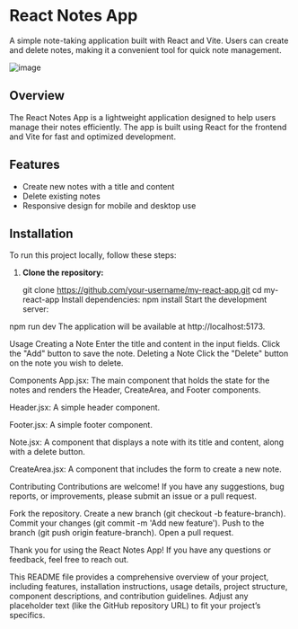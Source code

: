 # React Notes App

A simple note-taking application built with React and Vite. Users can create and delete notes, making it a convenient tool for quick note management.

![image](https://github.com/deepanshu2001/mynotes/assets/44342782/a3a50a67-ec00-4780-b467-9bc10ef7a003)


## Overview

The React Notes App is a lightweight application designed to help users manage their notes efficiently. The app is built using React for the frontend and Vite for fast and optimized development.

## Features

- Create new notes with a title and content
- Delete existing notes
- Responsive design for mobile and desktop use

## Installation

To run this project locally, follow these steps:

1. **Clone the repository:**
   
   git clone https://github.com/your-username/my-react-app.git
   cd my-react-app
Install dependencies:
npm install
Start the development server:

npm run dev
The application will be available at http://localhost:5173.

Usage
Creating a Note
Enter the title and content in the input fields.
Click the "Add" button to save the note.
Deleting a Note
Click the "Delete" button on the note you wish to delete.

Components
App.jsx:
The main component that holds the state for the notes and renders the Header, CreateArea, and Footer components.

Header.jsx:
A simple header component.

Footer.jsx:
A simple footer component.

Note.jsx:
A component that displays a note with its title and content, along with a delete button.

CreateArea.jsx:
A component that includes the form to create a new note.

Contributing
Contributions are welcome! If you have any suggestions, bug reports, or improvements, please submit an issue or a pull request.

Fork the repository.
Create a new branch (git checkout -b feature-branch).
Commit your changes (git commit -m 'Add new feature').
Push to the branch (git push origin feature-branch).
Open a pull request.


Thank you for using the React Notes App! If you have any questions or feedback, feel free to reach out.


This README file provides a comprehensive overview of your project, including features, installation instructions, usage details, project structure, component descriptions, and contribution guidelines. Adjust any placeholder text (like the GitHub repository URL) to fit your project’s specifics.



